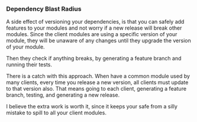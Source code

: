 ### Dependency Blast Radius

A side effect of versioning your dependencies, is that you can safely add features to your modules and not worry if a new release will break other modules. Since the client modules are using a specific version of your module, they will be unaware of any changes until they upgrade the version of your module.

Then they check if anything breaks, by generating a feature branch and running their tests.

There is a catch with this approach. When have a common module used by many clients, every time you release a new version, all clients must update to that version also. That means going to each client, generating a feature branch, testing, and generating a new release.

I believe the extra work is worth it, since it keeps your safe from a silly mistake to spill to all your client modules.